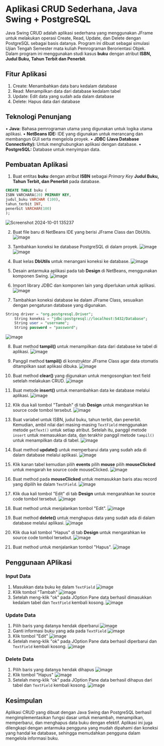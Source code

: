 # **Aplikasi CRUD Sederhana, Java Swing + PostgreSQL**
Java Swing CRUD adalah aplikasi sederhana yang menggunakan JFrame untuk melakukan operasi Create, Read, Update, dan Delete dengan PostgreSQL sebagai basis datanya.
Program ini dibuat sebagai simulasi Ujian Tengah Semester mata kuliah Pemrograman Berorientasi Objek. Dalam program ini menggunakan studi kasus **buku** dengan atribut **ISBN, Judul Buku, Tahun Terbit dan Penerbit**.
## **Fitur Aplikasi**
1. Create: Menambahkan data baru kedalam database
2. Read: Menampilkan data dari database kedalam tabel
3. Update: Edit data yang sudah ada dalam database
4. Delete: Hapus data dari database

## **Teknologi Penunjang**
• **Java:** Bahasa pemrograman utama yang digunakan untuk logika utama aplikasi. 
• **NetBeans IDE:** IDE yang digunakan untuk merancang dan membangun GUI serta mengelola proyek.
• **JDBC (Java Database Connectivity):** Untuk menghubungkan aplikasi dengan database.
• **PostgreSQL:** Database untuk menyimpan data.

## **Pembuatan Aplikasi**
1. Buat entitas **buku** dengan atribut **ISBN** sebagai _Primary Key_ **Judul Buku, Tahun Terbit, dan Penerbit** pada database.
```sql
CREATE TABLE buku (
ISBN VARCHARA(20) PRIMARY KEY,
judul_buku VARCHAR (100),
tahun_terbit INT,
penerbit VARCHAR(100)
);
```
![Screenshot 2024-10-01 135237](https://github.com/user-attachments/assets/d30abd86-ae40-4e53-8be0-2421f5887ac3)


2. Buat file baru di NetBeans IDE yang berisi JFrame Class dan DbUtils.
![image](https://github.com/user-attachments/assets/1b47d1b2-9a25-44a7-89e4-7443c9f10fa8)

3. Tambahkan koneksi ke database PostgreSQL di dalam proyek.
![image](https://github.com/user-attachments/assets/38065623-48b0-4a7b-a0b0-faf263e3c492)
![image](https://github.com/user-attachments/assets/b46460a2-b548-41c2-b0a7-8099609c481c)

 4. Buat kelas **DbUtils** untuk menangani koneksi ke database.
 ![image](https://github.com/user-attachments/assets/3ff6c02a-4fc3-40cc-adb6-1a410382c555)

5. Desain antarmuka aplikasi pada tab **Design** di NetBeans, menggunakan komponen Swing.
![image](https://github.com/user-attachments/assets/fc431c8c-7199-4806-878b-38d41d9421c1)
 
6. Import library JDBC dan komponen lain yang diperlukan untuk aplikasi.
![image](https://github.com/user-attachments/assets/e1775763-018d-4223-ae1e-876c5b74377a)

7. Tambahkan koneksi database ke dalam JFrame Class, sesuaikan dengan pengaturan database yang digunakan.
``` sql
String driver = "org.postgresql.Driver";
    String koneksi = "jdbc:postgresql://localhost:5432/Database";
    String user = "username";
    String password = "password";
```
![image](https://github.com/user-attachments/assets/51b66520-c197-480b-8cd3-035a9052f904)

8. Buat method **tampil()** untuk menampilkan data dari database ke tabel di aplikasi.
![image](https://github.com/user-attachments/assets/b5dcd144-f5e2-467d-9bfd-614b397930f9)

9. Panggil method **tampil()** di konstruktor JFrame Class agar data otomatis ditampilkan saat aplikasi dibuka.
![image](https://github.com/user-attachments/assets/5b2b6b87-6735-44cf-8d2d-f0521aa38eb7)

10. Buat method **clear()** yang digunakan untuk mengosongkan text field setelah melakukan CRUD.
![image](https://github.com/user-attachments/assets/ed823641-67cb-4a4f-8c5e-770291415e1a)

11. Buat metode **insert()** untuk menambahkan data ke database melalui aplikasi.
![image](https://github.com/user-attachments/assets/7edfd379-df76-4562-b8d5-0ee346bd70a9)

12. Klik dua kali tombol "Tambah" di tab **Design** untuk mengarahkan ke source code tombol tersebut.
![image](https://github.com/user-attachments/assets/03e842ed-5a3a-427d-a19f-64703b10d6de)

13. Buat variabel untuk ISBN, judul buku, tahun terbit, dan penerbit. Kemudian, ambil nilai dari masing-masing `TextField` menggunakan metode `getText()` untuk setiap atribut. Setelah itu, panggil metode `insert` untuk memasukkan data, dan terakhir panggil metode `tampil()` untuk menampilkan data di tabel. 
![image](https://github.com/user-attachments/assets/99839198-7498-4491-b54c-c9ce96a5fbb5)

14. Buat method **update()** untuk memperbarui data yang sudah ada di dalam database melalui aplikasi.
![image](https://github.com/user-attachments/assets/a9aae6a0-7e1a-4814-90fa-bcbe4377433a)

15. Klik kanan tabel kemudian pilih **events** pilih **mouse** pilih **mouseClicked** untuk mengarah ke source code mouseClicked.
![image](https://github.com/user-attachments/assets/a633cb24-2cbc-4522-8362-c6495e132ba0)

16. Buat method pada **mouseClicked** untuk memasukkan baris atau record yang dipilih ke dalam `TextField`.
![image](https://github.com/user-attachments/assets/8d4ca27a-cad7-4925-96cb-b0af8185b171)

17. Klik dua kali tombol "Edit" di tab **Design** untuk mengarahkan ke source code tombol tersebut.
![image](https://github.com/user-attachments/assets/54d0cd48-fe95-4b8a-be04-4a2c53f66e8d)

18. Buat method untuk menjalankan tombol "Edit". 
![image](https://github.com/user-attachments/assets/d746ab50-ad38-4cce-ab54-8dc68b402616)

19. Buat method **delete()** untuk menghapus data yang sudah ada di dalam database melalui aplikasi.
![image](https://github.com/user-attachments/assets/5d839785-92a5-49dd-8b08-67482eaaeb2a)

20. Klik dua kali tombol "Hapus" di tab **Design** untuk mengarahkan ke source code tombol tersebut.
![image](https://github.com/user-attachments/assets/442777f8-fa0b-499e-ad91-4ca18a0252fe)

21. Buat method untuk menjalankan tombol "Hapus".
![image](https://github.com/user-attachments/assets/622b2669-ad7c-4396-903f-ef8a70d3e04c)

## **Penggunaan APlikasi**
### Input Data 
1. Masukkan data buku ke dalam `TextField`
   ![image](https://github.com/user-attachments/assets/b96fb7a0-e6fa-49a6-8e18-e1aac373b88c)
2. Klilk tombol "Tambah"
   ![image](https://github.com/user-attachments/assets/7b9e618c-8cf4-4bc9-a53d-dbc2a21b042a)
3. Setelah meng-klik "ok" pada JOption Pane data berhasil dimasukkan kedalam tabel dan `TextField` kembali kosong.
   ![image](https://github.com/user-attachments/assets/8990f179-2bd1-4e1f-a6a7-4999f6c0fcad)

### Update Data
1. Pilih baris yang datanya hendak diperbarui
   ![image](https://github.com/user-attachments/assets/cb0d5949-85c3-47ed-aa9b-1ada70879c9a)
2. Ganti informasi buku yang ada pada `TextField`
   ![image](https://github.com/user-attachments/assets/7c64518f-b87c-4f38-9b65-968336f45de7)
3. Klik tombol "Edit"
   ![image](https://github.com/user-attachments/assets/eb6a2b87-f329-49d3-8b40-342083d79754)
4. Setelah meng-klik "ok" pada JOption Pane data berhasil diperbarui dan `TextField` kembali kosong.
   ![image](https://github.com/user-attachments/assets/a327f3b1-788d-49f7-823d-baced9a0a76a)

### Delete Data
1. Pilih baris yang datanya hendak dihapus
   ![image](https://github.com/user-attachments/assets/9dcae716-8784-45fc-bb6f-3328c461dd1e)
2. Klik tombol "Hapus"
   ![image](https://github.com/user-attachments/assets/960366ba-2885-4475-9b0f-bdd8bec11d12)
3. Setelah meng-klik "ok" pada JOption Pane data berhasil dihapus dari tabel dan `TextField` kembali kosong.
   ![image](https://github.com/user-attachments/assets/bff2ba37-7ecb-48c5-a5d6-31ea5c517a98)

## Kesimpulan
Aplikasi CRUD yang dibuat dengan Java Swing dan PostgreSQL berhasil mengimplementasikan fungsi dasar untuk menambah, menampilkan, memperbarui, dan menghapus data buku dengan efektif. Aplikasi ini juga dilengkapi dengan antarmuka pengguna yang mudah dipahami dan  koneksi yang handal ke database, sehingga memudahkan pengguna dalam mengelola informasi buku.
